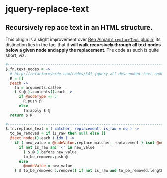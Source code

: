 # jquery-replace-text

## Recursively replace text in an HTML structure.

This plugin is a slight improvement over
[Ben Alman's `replaceText` plugin](http://benalman.com/projects/jquery-replacetext-plugin/); its distinction
lies in the fact that it **will walk recursively through all text nodes below a given node and apply the
replacement**. The code as such is quite short, viz:


```coffee
#-----------------------------------------------------------------------------------------------------------
$.fn.text_nodes = ->
  # http://refactormycode.com/codes/341-jquery-all-descendent-text-nodes-within-a-node
  R = []
  @each ->
    fn = arguments.callee
    ( $ @ ).contents().each ->
      if @nodeType == 3
        R.push @
      else
        fn.apply $ @
  return $ R

#-----------------------------------------------------------------------------------------------------------
$.fn.replace_text = ( matcher, replacement, is_raw = no ) ->
  to_be_removed = if is_raw then null else []
  @text_nodes().each ( idx ) ->
    if ( new_value = @nodeValue.replace matcher, replacement ) isnt @nodeValue
      if not is_raw and '<' in new_value
        ( $ @ ).before new_value
        to_be_removed.push @
      else
        @nodeValue = new_value
    ( $ to_be_removed ).remove() if not is_raw and to_be_removed.length > 0
```



